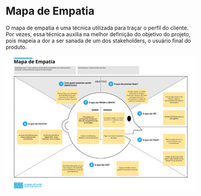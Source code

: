 # Mapa de Empatia

O mapa de empatia é uma técnica utilizada para traçar o perfil do cliente. Por vezes, essa técnica auxilia na melhor definição do objetivo do projeto, pois mapeia a dor a ser sanada de um dos stakeholders, o usuário final do produto.

![](../images/empathy-map.png)